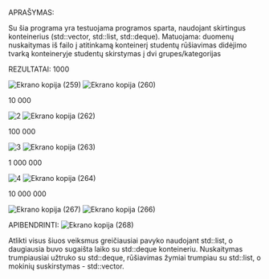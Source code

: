 APRAŠYMAS:

Su šia programa yra testuojama programos sparta, naudojant skirtingus konteinerius (std::vector, std::list, std::deque). Matuojama: duomenų nuskaitymas iš failo į atitinkamą konteinerį
           studentų rūšiavimas didėjimo tvarką konteineryje 
           studentų skirstymas  į dvi grupes/kategorijas

REZULTATAI:
1000

![Ekrano kopija (259)](https://github.com/Jovitel/1_OP/assets/150922295/71b0cf1b-6f50-455c-8e46-5f77e61cb27e)
![Ekrano kopija (260)](https://github.com/Jovitel/1_OP/assets/150922295/de6211c5-07f8-45a3-b8bb-00fa73229921)

10 000

![2](https://github.com/Jovitel/1_OP/assets/150922295/8063d316-d155-4f96-a994-d53d7ae6598c)
![Ekrano kopija (262)](https://github.com/Jovitel/1_OP/assets/150922295/c009ca89-ebd6-49dc-b793-c9f996318d9c)

100 000

![3](https://github.com/Jovitel/1_OP/assets/150922295/b6cc98b3-f84a-4565-b423-bb2a5736c64e)
![Ekrano kopija (263)](https://github.com/Jovitel/1_OP/assets/150922295/967158a3-ec7b-4989-a5d6-f381bcd7cb0c)

1 000 000

![4](https://github.com/Jovitel/1_OP/assets/150922295/205ad437-b3af-4466-ae01-a928e6fb32ed)
![Ekrano kopija (264)](https://github.com/Jovitel/1_OP/assets/150922295/15f7930b-1a0e-431a-8eec-c8c1f23e4476)

10 000 000

![Ekrano kopija (267)](https://github.com/Jovitel/1_OP/assets/150922295/00973ea7-2fa1-4722-ab7b-27b954534155)
![Ekrano kopija (266)](https://github.com/Jovitel/1_OP/assets/150922295/fd805374-62c2-4056-ba58-b5f3aa4edf45)

APIBENDRINTI:
![Ekrano kopija (268)](https://github.com/Jovitel/1_OP/assets/150922295/34a7260e-d159-4226-856b-f129c2d4b986)

Atlikti visus šiuos veiksmus greičiausiai pavyko naudojant std::list, o daugiausia buvo sugaišta laiko su std::deque konteineriu. Nuskaitymas trumpiausiai užtruko su std::deque, rūšiavimas žymiai trumpiau su std::list, o mokinių suskirstymas - std::vector. 


